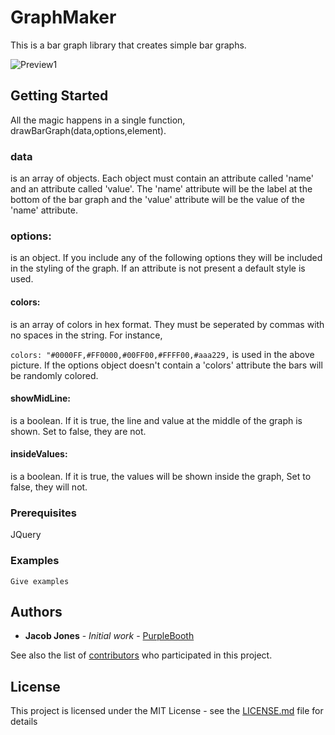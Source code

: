 # GraphMaker

This is a bar graph library that creates simple bar graphs. 

![Preview1](./barchart1.png)
## Getting Started

All the magic happens in a single function, drawBarGraph(data,options,element).

### data 
is an array of objects. Each object must contain an attribute called 'name' and an attribute called 'value'. 
The 'name' attribute will be the label at the bottom of the bar graph and the 'value' attribute will be the value 
of the 'name' attribute.  

### options: 
is an object. If you include any of the following options they will be included in the styling of the graph. 
If an attribute is not present a default style is used. 

  #### colors: 
is an array of colors in hex format. They must be seperated by commas with no spaces in the string. For instance,
 
 ```colors: "#0000FF,#FF0000,#00FF00,#FFFF00,#aaa229,``` is used in the above picture. If the options object doesn't contain a 'colors' 
  attribute the bars will be randomly colored.
  
  #### showMidLine: 
is a boolean. If it is true, the line and value at the middle of the graph is shown. Set to false, they are not. 
		
  #### insideValues: 
is a boolean. If it is true, the values will be shown inside the graph, Set to false, they will not. 


### Prerequisites

JQuery



### Examples

```
Give examples
```

## Authors

* **Jacob Jones** - *Initial work* - [PurpleBooth](https://github.com/PurpleBooth)

See also the list of [contributors](https://github.com/your/project/contributors) who participated in this project.

## License

This project is licensed under the MIT License - see the [LICENSE.md](LICENSE.md) file for details

